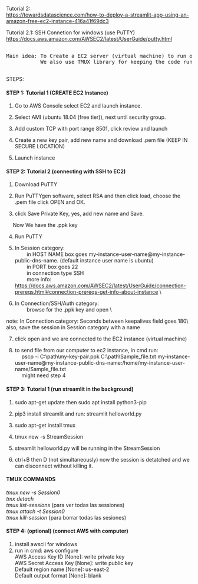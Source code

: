 Tutorial 2:\
	https://towardsdatascience.com/how-to-deploy-a-streamlit-app-using-an-amazon-free-ec2-instance-416a41f69dc3
	
Tutorial 2.1: SSH Connetion for windows (use PuTTY) \
	https://docs.aws.amazon.com/AWSEC2/latest/UserGuide/putty.html
<pre>      
Main idea: To Create a EC2 server (virtual machine) to run our streamlit web app. 
           We also use TMUX library for keeping the code running in the background.
	   
</pre>  

STEPS:


#### STEP 1: Tutorial 1 (CREATE EC2 Instance)

1) Go to AWS Console select EC2 and launch instance.
 
2) Select AMI (ubuntu 18.04 (free tier)), next until security group.
 
3) Add custom TCP with port range 8501, click review and launch
 
4) Create a new key pair, add new name and download .pem file (KEEP IN SECURE LOCATION)
 
5) Launch instance

#### STEP 2: Tutorial 2 (connecting with SSH to EC2)

1) Download PuTTY
 
2) Run PuTTYgen software, select RSA and then click load, choose the .pem file click OPEN and OK.
 
3) click Save Private Key, yes, add new name and Save.
 
&emsp; Now We have the .ppk key
 
4) Run PuTTY
 
5) In Session category: \
&emsp;&emsp;      in HOST NAME box goes  my-instance-user-name@my-instance-public-dns-name. (default instance user name is ubuntu)\
&emsp;&emsp;      in PORT box goes 22\
&emsp;&emsp;      in connection type SSH\
&emsp;&emsp;      more info:  https://docs.aws.amazon.com/AWSEC2/latest/UserGuide/connection-prereqs.html#connection-prereqs-get-info-about-instance 
 \     
6) In Connection/SSH/Auth category:\
 &emsp;&emsp;     browse for the .ppk key and open \
 
note: In Connection category: Seconds between keepalives field goes 180\ 
     also, save the session in Session category with a name
 
7) click open and we are connected to the EC2 instance (virtual machine)
 
8) to send file from our computer to ec2 instance, in cmd run:\
 &emsp;	pscp -i C:\path\my-key-pair.ppk C:\path\Sample_file.txt my-instance-user-name@my-instance-public-dns-name:/home/my-instance-user-name/Sample_file.txt \
 &emsp; might need step 4     
      
#### STEP 3: Tutorial 1 (run streamlit in the background)
1) sudo apt-get update then sudo apt install python3-pip

2) pip3 install streamlit and run: streamlit helloworld.py

3) sudo apt-get install tmux

4) tmux new -s StreamSession

5) streamlit helloworld.py will be running in the StreamSession

6) ctrl+B then D (not simultaneously) now the session is detatched and we can disconnect without killing it.

#### TMUX COMMANDS 

*tmux new -s Session0* \
*tmx detach* \
*tmux list-sessions*   (para ver todas las sessiones) \
*tmux attach -t Session0* \
*tmux kill-session*    (para borrar todas las sesiones) 
      
#### STEP 4: (optional)  (connect AWS with computer)
1) install awscli for windows
2) run in cmd: aws configure \
    AWS Access Key ID [None]: write private key \
    AWS Secret Access Key [None]: write public key \
    Default region name [None]: us-east-2 \
    Default output format [None]: blank


  
  
